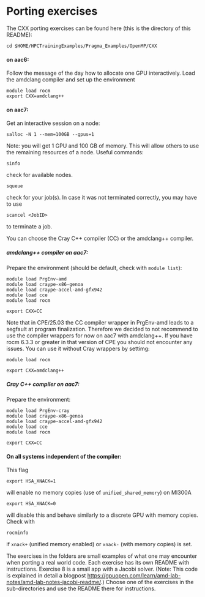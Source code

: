 
# Porting exercises
The CXX porting exercises can be found here (this is the directory of this README): 
```
cd $HOME/HPCTrainingExamples/Pragma_Examples/OpenMP/CXX
```
#### on aac6: 

Follow the message of the day how to allocate one GPU interactively.
Load the amdclang compiler and set up the environment 
```
module load rocm
export CXX=amdclang++
```
#### on aac7:
Get an interactive session on a node:
```
salloc -N 1 --mem=100GB --gpus=1
```
Note: you will get 1 GPU and 100 GB of memory. This will allow others to use the remaining resources of a node.
Useful commands:
```
sinfo
```
check for available nodes.
```
squeue
```
check for your job(s). In case it was not terminated correctly, you may have to use
```
scancel <JobID>
```
to terminate a job.

You can choose the Cray C++ compiler (CC) or the amdclang++ compiler.
##### amdclang++ compiler on aac7:
Prepare the environment (should be default, check with ```module list```):
```
module load PrgEnv-amd
module load craype-x86-genoa
module load craype-accel-amd-gfx942
module load cce
module load rocm
```
```
export CXX=CC
```
Note that in CPE/25.03 the CC compiler wrapper in PrgEnv-amd leads to a segfault at program finalization. Therefore we decided to not recommend to use the compiler wrappers for now on aac7 with amdclang++. If you have rocm 6.3.3 or greater in that version of CPE you should not encounter any issues. You can use it without Cray wrappers by settimg:
```
module load rocm
```
```
export CXX=amdclang++
```
##### Cray C++ compiler on aac7:
Prepare the environment:
```
module load PrgEnv-cray
module load craype-x86-genoa
module load craype-accel-amd-gfx942
module load cce
module load rocm
```
```
export CXX=CC
```
#### On all systems independent of the compiler:
This flag
```
export HSA_XNACK=1
```
will enable no memory copies (use of `unified_shared_memory`) on MI300A
```
export HSA_XNACK=0
```
will disable this and behave similarly to a discrete GPU with memory copies.
Check with
```
rocminfo
```
if ```xnack+``` (unified memory enabled) or ```xnack-``` (with memory copies) is set.

The exercises in the folders are small examples of what one may encounter when porting a real world code. 
Each exercise has its own README with instructions.
Exercise 8 is a small app with a Jacobi solver. (Note: This code is explained in detail a blogpost https://gpuopen.com/learn/amd-lab-notes/amd-lab-notes-jacobi-readme/.) 
Choose one of the exercises in the sub-directories and use the README there for instructions.
